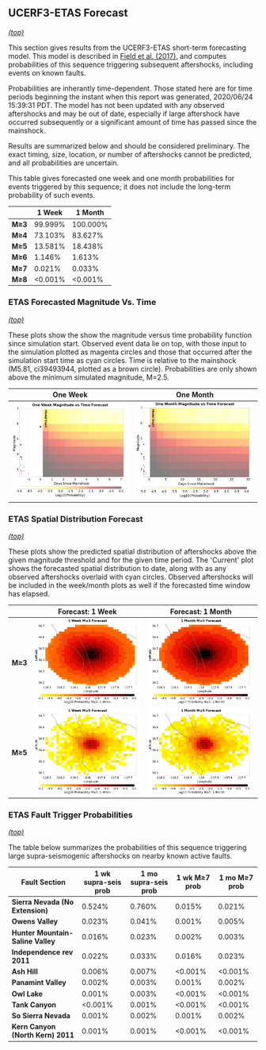 ## UCERF3-ETAS Forecast
*[(top)](#table-of-contents)*

This section gives results from the UCERF3-ETAS short-term forecasting model. This model is described in [Field et al. (2017)](http://bssa.geoscienceworld.org/lookup/doi/10.1785/0120160173), and computes probabilities of this sequence triggering subsequent aftershocks, including events on known faults.

Probabilities are inherantly time-dependent. Those stated here are for time periods beginning the instant when this report was generated, 2020/06/24 15:39:31 PDT. The model has not been updated with any observed aftershocks and may be out of date, especially if large aftershock have occurred subsequently or a significant amount of time has passed since the mainshock.

Results are summarized below and should be considered preliminary. The exact timing, size, location, or number of aftershocks cannot be predicted, and all probabilities are uncertain.


This table gives forecasted one week and one month probabilities for events triggered by this sequence; it does not include the long-term probability of such events.

|  | 1 Week | 1 Month |
|-----|-----|-----|
| **M&ge;3** | 99.999% | 100.000% |
| **M&ge;4** | 73.103% | 83.627% |
| **M&ge;5** | 13.581% | 18.438% |
| **M&ge;6** | 1.146% | 1.613% |
| **M&ge;7** | 0.021% | 0.033% |
| **M&ge;8** | <0.001% | <0.001% |

### ETAS Forecasted Magnitude Vs. Time
*[(top)](#table-of-contents)*

These plots show the show the magnitude versus time probability function since simulation start. Observed event data lie on top, with those input to the simulation plotted as magenta circles and those that occurred after the simulation start time as cyan circles. Time is relative to the mainshock (M5.81, ci39493944, plotted as a brown circle). Probabilities are only shown above the minimum simulated magnitude, M=2.5.

| One Week | One Month |
|-----|-----|
| ![Mag-time plot](resources/mag_time_week.png) | ![Mag-time plot](resources/mag_time_month.png) |

### ETAS Spatial Distribution Forecast
*[(top)](#table-of-contents)*

These plots show the predicted spatial distribution of aftershocks above the given magnitude threshold and for the given time period. The 'Current' plot shows the forecasted spatial distribution to date, along with as any observed aftershocks overlaid with cyan circles. Observed aftershocks will be included in the week/month plots as well if the forecasted time window has elapsed.

|  | Forecast: 1 Week | Forecast: 1 Month |
|-----|-----|-----|
| **M&ge;3** | ![Map](resources/comcat_compare_prob_1wk_m3.png) | ![Map](resources/comcat_compare_prob_1mo_m3.png) |
| **M&ge;5** | ![Map](resources/comcat_compare_prob_1wk_m5.png) | ![Map](resources/comcat_compare_prob_1mo_m5.png) |

### ETAS Fault Trigger Probabilities
*[(top)](#table-of-contents)*

The table below summarizes the probabilities of this sequence triggering large supra-seismogenic aftershocks on nearby known active faults.

| Fault Section | 1 wk supra-seis prob | 1 mo supra-seis prob | 1 wk M&ge;7 prob | 1 mo M&ge;7 prob |
|-----|-----|-----|-----|-----|
| **Sierra Nevada  (No Extension)** | 0.524% | 0.760% | 0.015% | 0.021% |
| **Owens Valley** | 0.023% | 0.041% | 0.001% | 0.005% |
| **Hunter Mountain-Saline Valley** | 0.016% | 0.023% | 0.002% | 0.003% |
| **Independence rev 2011** | 0.022% | 0.033% | 0.016% | 0.023% |
| **Ash Hill** | 0.006% | 0.007% | <0.001% | <0.001% |
| **Panamint Valley** | 0.002% | 0.003% | 0.001% | 0.002% |
| **Owl Lake** | 0.001% | 0.003% | <0.001% | <0.001% |
| **Tank Canyon** | <0.001% | 0.001% | <0.001% | <0.001% |
| **So Sierra Nevada** | 0.001% | 0.002% | 0.001% | 0.002% |
| **Kern Canyon (North Kern) 2011** | 0.001% | 0.001% | <0.001% | <0.001% |
